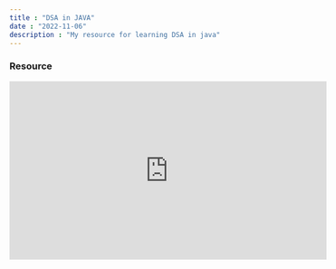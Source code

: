 ```yaml
---
title : "DSA in JAVA"
date : "2022-11-06"
description : "My resource for learning DSA in java"
---
```



### Resource 

<iframe width="560" height="315" src="https://www.youtube.com/embed/rZ41y93P2Qo" title="YouTube video player" frameborder="0" allow="accelerometer; autoplay; clipboard-write; encrypted-media; gyroscope; picture-in-picture" allowfullscreen></iframe>
